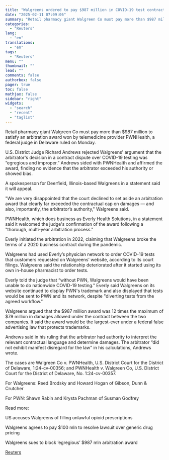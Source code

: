 ```yaml
---
title: "Walgreens ordered to pay $987 million in COVID-19 test contract case"
date: "2025-02-11 07:09:06"
summary: "Retail pharmacy giant Walgreen Co must pay more than $987 million to satisfy an arbitration award won by telemedicine provider PWNHealth, a federal judge in Delaware ruled on Monday.U.S. District Judge Richard Andrews rejected Walgreens' argument that the arbitrator's decision in a contract dispute over COVID-19 testing was “egregious and..."
categories:
  - "Reuters"
lang:
  - "en"
translations:
  - "en"
tags:
  - "Reuters"
menu: ""
thumbnail: ""
lead: ""
comments: false
authorbox: false
pager: true
toc: false
mathjax: false
sidebar: "right"
widgets:
  - "search"
  - "recent"
  - "taglist"
---
```


Retail pharmacy giant Walgreen Co must pay more than $987 million to satisfy an arbitration award won by telemedicine provider PWNHealth, a federal judge in Delaware ruled on Monday.

U.S. District Judge Richard Andrews rejected Walgreens' argument that the arbitrator's decision in a contract dispute over COVID-19 testing was “egregious and improper.” Andrews sided with PWNHealth and affirmed the award, finding no evidence that the arbitrator exceeded his authority or showed bias.

A spokesperson for Deerfield, Illinois-based Walgreens in a statement said it will appeal.

"We are very disappointed that the court declined to set aside an arbitration award that clearly far exceeded the contractual cap on damages — and also, importantly, the arbitrator’s authority," Walgreens said.

PWNHealth, which does business as Everly Health Solutions, in a statement said it welcomed the judge's confirmation of the award following a "thorough, multi-year arbitration process."

Everly initiated the arbitration in 2022, claiming that Walgreens broke the terms of a 2020 business contract during the pandemic.

Walgreens had used Everly’s physician network to order COVID-19 tests that customers requested on Walgreens’ website, according to its court filings. Walgreens said the relationship deteriorated after it started using its own in-house pharmacist to order tests.

Everly told the judge that “without PWN, Walgreens would have been unable to do nationwide COVID-19 testing." Everly said Walgreens on its website continued to display PWN's trademark and also displayed that tests would be sent to PWN and its network, despite "diverting tests from the agreed workflow."

Walgreens argued that the $987 million award was 12 times the maximum of $79 million in damages allowed under the contract between the two companies. It said the award would be the largest-ever under a federal false advertising law that protects trademarks.

Andrews said in his ruling that the arbitrator had authority to interpret the relevant contractual language and determine damages. The arbitrator “did not exhibit manifest disregard for the law” in his calculations, Andrews wrote.

The cases are Walgreen Co v. PWNHealth, U.S. District Court for the District of Delaware, 1:24-cv-00356; and PWNHealth v. Walgreen Co, U.S. District Court for the District of Delaware, No. 1:24-cv-00357.

For Walgreens: Reed Brodsky and Howard Hogan of Gibson, Dunn & Crutcher

For PWN: Shawn Rabin and Krysta Pachman of Susman Godfrey

Read more:

US accuses Walgreens of filling unlawful opioid prescriptions

Walgreens agrees to pay $100 mln to resolve lawsuit over generic drug pricing

Walgreens sues to block ‘egregious’ $987 mln arbitration award

[Reuters](https://www.tradingview.com/news/reuters.com,2025:newsml_L1N3P116X:0-walgreens-ordered-to-pay-987-million-in-covid-19-test-contract-case/)
